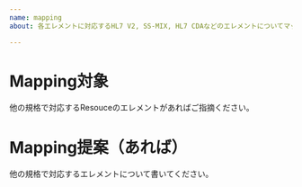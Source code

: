 ```yaml
---
name: mapping
about: 各エレメントに対応するHL7 V2, SS-MIX, HL7 CDAなどのエレメントについてマッピング情報を追加、修正します

---
```


# Mapping対象

他の規格で対応するResouceのエレメントがあればご指摘ください。
 
# Mapping提案（あれば）

他の規格で対応するエレメントについて書いてください。
